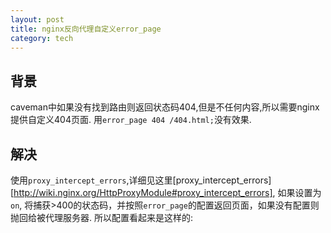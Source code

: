 ```yaml
---
layout: post
title: nginx反向代理自定义error_page
category: tech
---
```

## 背景
caveman中如果没有找到路由则返回状态码404,但是不任何内容,所以需要nginx提供自定义404页面.
用`error_page 404 /404.html;`没有效果.

## 解决
使用`proxy_intercept_errors`,详细见这里[proxy_intercept_errors][http://wiki.nginx.org/HttpProxyModule#proxy_intercept_errors],
如果设置为`on`, 将捕获>400的状态码，并按照`error_page`的配置返回页面，如果没有配置则抛回给被代理服务器.
所以配置看起来是这样的:
<script src="https://gist.github.com/4241137.js"> </script>
